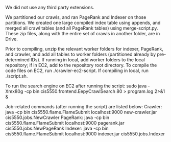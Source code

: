 We did not use any third party extensions.

We partitioned our crawls, and ran PageRank and Indexer on those partitions. We created one large compiled index table using appends, and merged all crawl tables (and all PageRank tables) using merge-script.py. These zip files, along with the entire set of crawls in another folder, are in Drive.

Prior to compiling, unzip the relevant worker folders for indexer, PageRank, and crawler, and add all tables to worker folders (partitioned already by pre-determined IDs). If running in local, add worker folders to the local repository; if in EC2, add to the repository root directory. To compile the code files on EC2, run ./crawler-ec2-script. If compiling in local, run ./script.sh. 

To run the search engine on EC2 after running the script:
sudo java -Xmx80g -cp bin cis5550.frontend.EepyCrawlSearch 80 > program.log 2>&1 &

Job-related commands (after running the script) are listed below:
Crawler: java -cp bin cis5550.flame.FlameSubmit localhost:9000 new-crawler.jar cis5550.jobs.NewCrawler
PageRank: java -cp bin cis5550.flame.FlameSubmit localhost:9000 pagerank.jar cis5550.jobs.NewPageRank
Indexer: java -cp bin cis5550.flame.FlameSubmit localhost:9000 indexer.jar cis5550.jobs.Indexer
